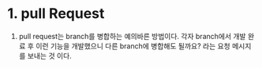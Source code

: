 # 1. pull Request
1. pull request는 branch를 병합하는 예의바른 방법이다. 각자 branch에서 개발 완료 후 이런 기능을 개발했으니 다른 branch에 병합해도 될까요? 라는 요청 메시지를 보내는 것 이다.